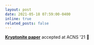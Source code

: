 ```yaml
---
layout: post
date: 2021-05-18 07:59:00-0400
inline: true
related_posts: false
---
```


**[Kryptonite paper](https://arxiv.org/abs/2108.10251)** accepted at ACNS '21 :pleading_face:
